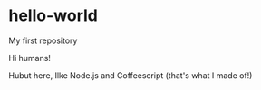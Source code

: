 # hello-world
My first repository

Hi humans!

Hubut here, Ilke Node.js and Coffeescript (that's what I made of!)
